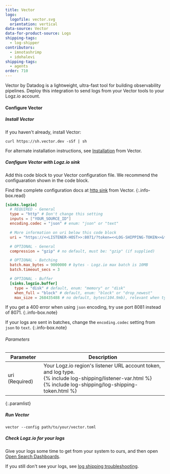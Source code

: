 ```yaml
---
title: Vector
logo:
  logofile: vector.svg
  orientation: vertical
data-source: Vector
data-for-product-source: Logs
shipping-tags:
  - log-shipper
contributors:
  - imnotashrimp
  - idohalevi
shipping-tags:
  - agents
order: 710
---
```

Vector by Datadog is a lightweight, ultra-fast tool for building observability pipelines. Deploy this integration to send logs from your Vector tools to your Logz.io account.

#### Configure Vector

<div class="tasklist">

##### Install Vector

If you haven't already, install Vector:

```shell
curl https://sh.vector.dev -sSf | sh
```

For alternate installation instructions,
see [Installation](https://vector.dev/docs/setup/) from Vector. 

##### Configure Vector with Logz.io sink

Add this code block to your Vector configuration file.
We recommend the configuaration shown in the code block.

<!-- info-box-start:info -->
Find the complete configuration docs at [http sink](https://vector.dev/docs/reference/configuration/sinks/http/) from Vector.
{:.info-box.read}
<!-- info-box-end -->

```toml
[sinks.logzio]
  # REQUIRED - General
  type = "http" # Don't change this setting
  inputs = ["YOUR_SOURCE_ID"]
  encoding.codec = "json" # enum: "json" or "text"

  # More information on uri below this code block
  uri = "https://<<LISTENER-HOST>>:8071/?token=<<LOG-SHIPPING-TOKEN>>&type=vector"

  # OPTIONAL - General
  compression = "gzip" # no default, must be: "gzip" (if supplied)

  # OPTIONAL - Batching
  batch.max_bytes = 9000000 # bytes - Logz.io max batch is 10MB
  batch.timeout_secs = 3

  # OPTIONAL - Buffer
  [sinks.logzio.buffer]
    type = "disk" # default, enum: "memory" or "disk"
    when_full = "block" # default, enum: "block" or "drop_newest"
    max_size = 268435488 # no default, bytes(104.9mb), relevant when type = "disk"
```

<!-- info-box-start:info -->
If you get a 400 error when using `json` encoding, try use port 8081 instead of 8071. 
{:.info-box.note}
<!-- info-box-end -->

<!-- info-box-start:info -->
If your logs are sent in batches, change the `encoding.codec` setting from `json` to `text`. 
{:.info-box.note}
<!-- info-box-end -->



###### Parameters

| Parameter | Description |
|---|---|
| uri (Required) | Your Logz.io region's listener URL account token, and log type. <br> {% include log-shipping/listener-var.html %}  <br> {% include log-shipping/log-shipping-token.html %} |
{:.paramlist}

##### Run Vector

```shell
vector --config path/to/your/vector.toml
```

##### Check Logz.io for your logs

Give your logs some time to get from your system to ours, and then open [Open Search Dashboards](https://app.logz.io/#/dashboard/osd).

If you still don't see your logs, see [log shipping troubleshooting]({{site.baseurl}}/user-guide/log-shipping/log-shipping-troubleshooting.html).

</div>
